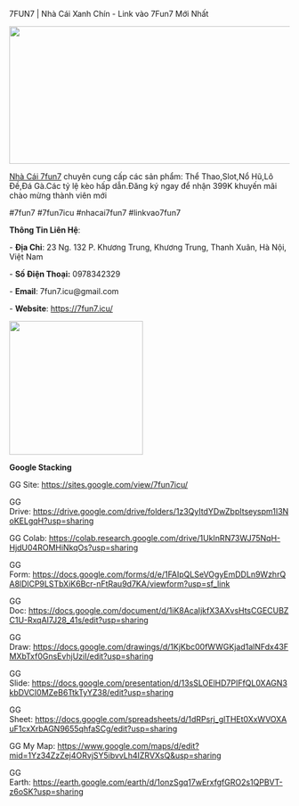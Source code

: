 7FUN7 | Nhà Cái Xanh Chín - Link vào 7Fun7 Mới Nhất

<p><img src="https://scontent.fsgn13-2.fna.fbcdn.net/v/t39.30808-6/454942063_1738930786863772_3469856269239499088_n.jpg?_nc_cat=106&amp;ccb=1-7&amp;_nc_sid=cc71e4&amp;_nc_ohc=VVNTzBMrFEcQ7kNvgE1b23o&amp;_nc_ht=scontent.fsgn13-2.fna&amp;oh=00_AYAeqBUOvv5E0IEFWk_eI9_Ft4dPoOoh6pyHbk2XhFgZQg&amp;oe=66D33595" alt="" width="741" height="247" /></p>
<p><a href="https://7fun7.icu/">Nh&agrave; C&aacute;i 7fun7</a>&nbsp;chuy&ecirc;n cung cấp c&aacute;c sản phẩm: Thể Thao,Slot,Nổ Hũ,L&ocirc; Đề,Đ&aacute; G&agrave;.C&aacute;c tỷ lệ k&egrave;o hấp dẫn.Đăng k&yacute; ngay để nhận 399K khuyến m&atilde;i ch&agrave;o mừng th&agrave;nh vi&ecirc;n mới&nbsp;</p>
<p>#7fun7 #7fun7icu #nhacai7fun7 #linkvao7fun7</p>
<p><strong>Th&ocirc;ng Tin Li&ecirc;n Hệ</strong>:</p>
<p>-&nbsp;<strong>Địa Chỉ</strong>: 23 Ng. 132 P. Khương Trung, Khương Trung, Thanh Xu&acirc;n, H&agrave; Nội, Việt Nam</p>
<p>-&nbsp;<strong>Số Điện Thoại:</strong>&nbsp;0978342329&nbsp;</p>
<p>-&nbsp;<strong>Email</strong>: 7fun7.icu@gmail.com&nbsp;</p>
<p>-&nbsp;<strong>Website</strong>:&nbsp;<a href="https://7fun7.icu/">https://7fun7.icu/</a></p>
<p><img src="https://scontent.fsgn8-2.fna.fbcdn.net/v/t39.30808-6/454721595_1738930046863846_2781401063790932937_n.jpg?_nc_cat=105&amp;ccb=1-7&amp;_nc_sid=6ee11a&amp;_nc_ohc=6ZqPue3upYIQ7kNvgGQ99zP&amp;_nc_ht=scontent.fsgn8-2.fna&amp;oh=00_AYAJ9gGoNSsVt57G8D5wlTd-3-lAfLkb2eD-eaIex1kC9g&amp;oe=66D33EF5" alt="" width="240" height="240" /></p>
<p><strong>Google Stacking</strong></p>
<p>GG Site:&nbsp;<a href="https://sites.google.com/view/7fun7icu/">https://sites.google.com/view/7fun7icu/</a></p>
<p>GG Drive:&nbsp;<a href="https://drive.google.com/drive/folders/1z3QyItdYDwZbpItseyspm1I3NoKELgqH?usp=sharing">https://drive.google.com/drive/folders/1z3QyItdYDwZbpItseyspm1I3NoKELgqH?usp=sharing</a></p>
<p>GG Colab:&nbsp;<a href="https://colab.research.google.com/drive/1UkInRN73WJ75NqH-HjdU04ROMHiNkqOs?usp=sharing">https://colab.research.google.com/drive/1UkInRN73WJ75NqH-HjdU04ROMHiNkqOs?usp=sharing</a></p>
<p>GG Form:&nbsp;<a href="https://docs.google.com/forms/d/e/1FAIpQLSeVOgyEmDDLn9WzhrQA8lDlCP9LSTbXiK6Bcr-nFtRau9d7KA/viewform?usp=sf_link">https://docs.google.com/forms/d/e/1FAIpQLSeVOgyEmDDLn9WzhrQA8lDlCP9LSTbXiK6Bcr-nFtRau9d7KA/viewform?usp=sf_link</a></p>
<p>GG Doc:&nbsp;<a href="https://docs.google.com/document/d/1iK8AcaIjkfX3AXvsHtsCGECUBZC1U-RxqAI7J28_41s/edit?usp=sharing">https://docs.google.com/document/d/1iK8AcaIjkfX3AXvsHtsCGECUBZC1U-RxqAI7J28_41s/edit?usp=sharing</a></p>
<p>GG Draw:&nbsp;<a href="https://docs.google.com/drawings/d/1KjKbc00fWWGKjad1alNFdx43FMXbTxf0GnsEvhjUziI/edit?usp=sharing">https://docs.google.com/drawings/d/1KjKbc00fWWGKjad1alNFdx43FMXbTxf0GnsEvhjUziI/edit?usp=sharing</a></p>
<p>GG Slide:&nbsp;<a href="https://docs.google.com/presentation/d/13sSLOElHD7PIFfQL0XAGN3kbDVCI0MZeB6TtkTyYZ38/edit?usp=sharing">https://docs.google.com/presentation/d/13sSLOElHD7PIFfQL0XAGN3kbDVCI0MZeB6TtkTyYZ38/edit?usp=sharing</a></p>
<p>GG Sheet:&nbsp;<a href="https://docs.google.com/spreadsheets/d/1dRPsrj_glTHEt0XxWVOXAuF1cxXrbAGN9655qhfaSCg/edit?usp=sharing">https://docs.google.com/spreadsheets/d/1dRPsrj_glTHEt0XxWVOXAuF1cxXrbAGN9655qhfaSCg/edit?usp=sharing</a></p>
<p>GG My Map:&nbsp;<a href="https://www.google.com/maps/d/edit?mid=1Yz34ZzZej4ORvjSY5ibvvLh4IZRVXsQ&amp;usp=sharing">https://www.google.com/maps/d/edit?mid=1Yz34ZzZej4ORvjSY5ibvvLh4IZRVXsQ&amp;usp=sharing</a></p>
<p>GG Earth:&nbsp;<a href="https://earth.google.com/earth/d/1onzSgq17wErxfgfGRO2s1QPBVT-z6oSK?usp=sharing">https://earth.google.com/earth/d/1onzSgq17wErxfgfGRO2s1QPBVT-z6oSK?usp=sharing</a></p>